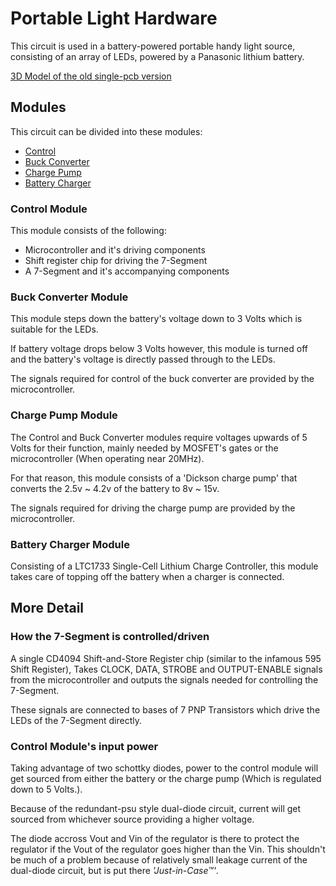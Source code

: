 # Portable Light Hardware

This circuit is used in a battery-powered portable handy light source,
consisting of an array of LEDs, powered by a Panasonic lithium battery.

[3D Model of the old single-pcb version](plot/3d.png)

## Modules

This circuit can be divided into these modules:

* [Control](#control-module)
* [Buck Converter](#buck-converter-module)
* [Charge Pump](#charge-pump-module)
* [Battery Charger](#battery-charger-module)

### Control Module

This module consists of the following:

* Microcontroller and it's driving components
* Shift register chip for driving the 7-Segment
* A 7-Segment and it's accompanying components

### Buck Converter Module

This module steps down the battery's voltage down to 3 Volts which is suitable
for the LEDs.

If battery voltage drops below 3 Volts however, this module is
turned off and the battery's voltage is directly passed through to the LEDs.

The signals required for control of the buck converter are provided by
the microcontroller.

### Charge Pump Module

The Control and Buck Converter modules require voltages upwards of 5 Volts
for their function, mainly needed by MOSFET's gates or the microcontroller
(When operating near 20MHz).

For that reason, this module consists of a 'Dickson charge pump' that converts
the 2.5v ~ 4.2v of the battery to 8v ~ 15v.

The signals required for driving the charge pump are provided by
the microcontroller.

### Battery Charger Module

Consisting of a LTC1733 Single-Cell Lithium Charge Controller, this module
takes care of topping off the battery when a charger is connected.

## More Detail

### How the 7-Segment is controlled/driven

A single CD4094 Shift-and-Store Register chip (similar to the infamous 595
Shift Register), Takes CLOCK, DATA, STROBE and OUTPUT-ENABLE signals from
the microcontroller and outputs the signals needed for controlling
the 7-Segment.

These signals are connected to bases of 7 PNP Transistors which drive the
LEDs of the 7-Segment directly.

### Control Module's input power

Taking advantage of two schottky diodes, power to the control
module will get sourced from either the battery or the charge pump (Which is
regulated down to 5 Volts.).

Because of the redundant-psu style dual-diode circuit, current will get sourced
from whichever source providing a higher voltage.

The diode accross Vout and Vin of the regulator is there to protect
the regulator if the Vout of the regulator goes higher than the Vin.
This shouldn't be much of a problem because of relatively small leakage
current of the dual-diode circuit, but is put there *'Just-in-Case™'*.

